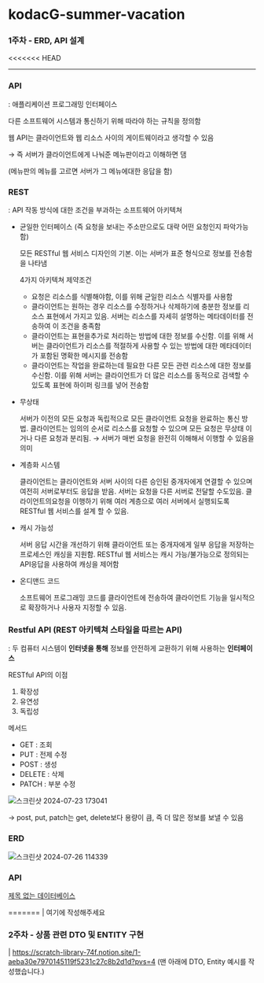# kodacG-summer-vacation

### 1주차 - ERD, API 설계
<<<<<<< HEAD


---

### API

: 애플리케이션 프로그래밍 인터페이스

다른 소프트웨어 시스템과 통신하기 위해 따라야 하는 규칙을 정의함

웹 API는 클라이언트와 웹 리소스 사이의 게이트웨이라고 생각할 수 있음

→ 즉 서버가 클라이언트에게 나눠준 메뉴판이라고 이해하면 댐

(메뉴판의 메뉴를 고르면 서버가 그 메뉴에대한 응답을 함)

### REST

: API 작동 방식에 대한 조건을 부과하는 소프트웨어 아키텍쳐

- 균일한 인터페이스 (즉 요청을 보내는 주소만으로도 대략 어떤 요청인지 파악가능함)
    
    모든 RESTful 웹 서비스 디자인의 기본. 이는 서버가 표준 형식으로 정보를 전송함을 나타냄
    
    4가지 아키텍쳐 제약조건
    
    - 요청은 리소스를 식별해야함, 이를 위해 균일한 리소스 식별자를 사용함
    - 클라이언트는 원하는 경우 리소스를 수정하거나 삭제하기에 충분한 정보를 리소스 표현에서 가지고 있음. 서버는 리소스를 자세히 설명하는 메타데이터를 전송하여 이 조건을 충족함
    - 클라이언트는 표현을추가로 처리하는 방법에 대한 정보를 수신함. 이를 위해 서버는 클라이언트가 리소스를 적절하게 사용할 수 있는 방법에 대한 메타데이터가 포함된 명확한 메시지를 전송함
    - 클라이언트는 작업을 완료하는데 필요한 다른 모든 관련 리소스에 대한 정보를 수신함. 이를 위해 서버는 클라이언트가 더 많은 리소스를 동적으로 검색할 수 있도록 표현에 하이퍼 링크를 넣어 전송함
- 무상태
    
    서버가 이전의 모든 요청과 독립적으로 모든 클라이언트 요청을 완료하는 통신 방법. 클라이언트는 임의의 순서로 리소스를 요청할 수 있으며 모든 요청은 무상태 이거나 다른 요청과 분리됨. → 서버가 매번 요청을 완전히 이해해서 이행할 수 있음을 의미
    
- 계층화 시스템
    
    클라이언트는 클라이언트와 서버 사이의 다른 승인된 중개자에게 연결할 수 있으며 여전히 서버로부터도 응답을 받음. 서버는 요청을 다른 서버로 전달할 수도있음. 클라이언트의요청을 이행하기 위해 여러 계층으로 여러 서버에서 실행되도록 RESTful 웹 서비스를 설계 할 수 있음.  
    
- 캐시 가능성
    
    서버 응답 시간을 개선하기 위해 클라이언트 또는 중개자에게 일부 응답을 저장하는 프로세스인 캐싱을 지원함. RESTful 웹 서비스는 캐시 가능/불가능으로 정의되는 API응답을 사용하여 캐싱을 제어함
    
- 온디맨드 코드
    
    소프트웨어 프로그래밍 코드를 클라이언트에 전송하여 클라이언트 기능을 일시적으로 확장하거나 사용자 지정할 수 있음.
    

### Restful API (REST 아키텍쳐 스타일을 따르는 API)

: 두 컴퓨터 시스템이 **인터넷을 통해** 정보를 안전하게 교환하기 위해 사용하는 **인터페이스**

RESTful API의 이점

1. 확장성
2. 유연성
3. 독립성

메서드

- GET : 조회
- PUT : 전제 수정
- POST : 생성
- DELETE : 삭제
- PATCH : 부분 수정

![스크린샷 2024-07-23 173041](https://github.com/user-attachments/assets/f4eeb82b-fca7-4f43-8c75-e0fca6788010)

→ post, put, patch는 get, delete보다 용량이 큼, 즉 더 많은 정보를 보낼 수 있음

### ERD


![스크린샷 2024-07-26 114339](https://github.com/user-attachments/assets/b8d3cd07-2f9b-4018-9e1c-a6a858ea6f40)


### API
[제목 없는 데이터베이스](https://www.notion.so/dc193a226de74e1a9b072922f378b6df?pvs=21)


=======
| 여기에 작성해주세요

### 2주차 - 상품 관련 DTO 및 ENTITY 구현
| https://scratch-library-74f.notion.site/1-aeba30e7970145119f5231c27c8b2d1d?pvs=4 (맨 아래에 DTO, Entity 예시를 작성했습니다.)

